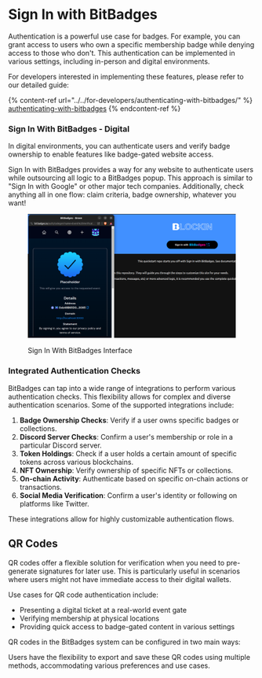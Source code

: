 # Sign In with BitBadges

Authentication is a powerful use case for badges. For example, you can grant access to users who own a specific membership badge while denying access to those who don't. This authentication can be implemented in various settings, including in-person and digital environments.

For developers interested in implementing these features, please refer to our detailed guide:

{% content-ref url="../../for-developers/authenticating-with-bitbadges/" %}
[authenticating-with-bitbadges](../../for-developers/authenticating-with-bitbadges/)
{% endcontent-ref %}

### Sign In With BitBadges - Digital

In digital environments, you can authenticate users and verify badge ownership to enable features like badge-gated website access.

Sign In with BitBadges provides a way for any website to authenticate users while outsourcing all logic to a BitBadges popup. This approach is similar to "Sign In with Google" or other major tech companies. Additionally, check anything all in one flow: claim criteria, badge ownership, whatever you want!

<figure><img src="../../.gitbook/assets/image (50).png" alt=""><figcaption><p>Sign In With BitBadges Interface</p></figcaption></figure>

### Integrated Authentication Checks

BitBadges can tap into a wide range of integrations to perform various authentication checks. This flexibility allows for complex and diverse authentication scenarios. Some of the supported integrations include:

1. **Badge Ownership Checks**: Verify if a user owns specific badges or collections.
2. **Discord Server Checks**: Confirm a user's membership or role in a particular Discord server.
3. **Token Holdings**: Check if a user holds a certain amount of specific tokens across various blockchains.
4. **NFT Ownership**: Verify ownership of specific NFTs or collections.
5. **On-chain Activity**: Authenticate based on specific on-chain actions or transactions.
6. **Social Media Verification**: Confirm a user's identity or following on platforms like Twitter.

These integrations allow for highly customizable authentication flows.

## QR Codes

QR codes offer a flexible solution for verification when you need to pre-generate signatures for later use. This is particularly useful in scenarios where users might not have immediate access to their digital wallets.

Use cases for QR code authentication include:

* Presenting a digital ticket at a real-world event gate
* Verifying membership at physical locations
* Providing quick access to badge-gated content in various settings

QR codes in the BitBadges system can be configured in two main ways:

Users have the flexibility to export and save these QR codes using multiple methods, accommodating various preferences and use cases.
